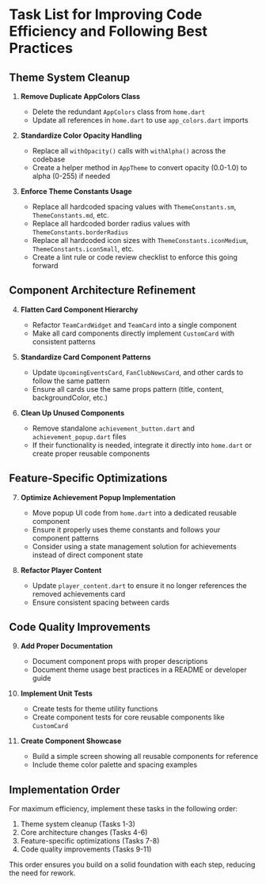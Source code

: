 # Task List for Improving Code Efficiency and Following Best Practices

## Theme System Cleanup

1. **Remove Duplicate AppColors Class**
   - Delete the redundant `AppColors` class from `home.dart`
   - Update all references in `home.dart` to use `app_colors.dart` imports

2. **Standardize Color Opacity Handling**
   - Replace all `withOpacity()` calls with `withAlpha()` across the codebase
   - Create a helper method in `AppTheme` to convert opacity (0.0-1.0) to alpha (0-255) if needed

3. **Enforce Theme Constants Usage**
   - Replace all hardcoded spacing values with `ThemeConstants.sm`, `ThemeConstants.md`, etc.
   - Replace all hardcoded border radius values with `ThemeConstants.borderRadius`
   - Replace all hardcoded icon sizes with `ThemeConstants.iconMedium`, `ThemeConstants.iconSmall`, etc.
   - Create a lint rule or code review checklist to enforce this going forward

## Component Architecture Refinement

4. **Flatten Card Component Hierarchy**
   - Refactor `TeamCardWidget` and `TeamCard` into a single component
   - Make all card components directly implement `CustomCard` with consistent patterns

5. **Standardize Card Component Patterns**
   - Update `UpcomingEventsCard`, `FanClubNewsCard`, and other cards to follow the same pattern
   - Ensure all cards use the same props pattern (title, content, backgroundColor, etc.)

6. **Clean Up Unused Components**
   - Remove standalone `achievement_button.dart` and `achievement_popup.dart` files
   - If their functionality is needed, integrate it directly into `home.dart` or create proper reusable components

## Feature-Specific Optimizations

7. **Optimize Achievement Popup Implementation**
   - Move popup UI code from `home.dart` into a dedicated reusable component
   - Ensure it properly uses theme constants and follows your component patterns
   - Consider using a state management solution for achievements instead of direct component state

8. **Refactor Player Content**
   - Update `player_content.dart` to ensure it no longer references the removed achievements card
   - Ensure consistent spacing between cards

## Code Quality Improvements

9. **Add Proper Documentation**
   - Document component props with proper descriptions
   - Document theme usage best practices in a README or developer guide

10. **Implement Unit Tests**
    - Create tests for theme utility functions
    - Create component tests for core reusable components like `CustomCard`

11. **Create Component Showcase**
    - Build a simple screen showing all reusable components for reference
    - Include theme color palette and spacing examples

## Implementation Order

For maximum efficiency, implement these tasks in the following order:

1. Theme system cleanup (Tasks 1-3)
2. Core architecture changes (Tasks 4-6)
3. Feature-specific optimizations (Tasks 7-8)
4. Code quality improvements (Tasks 9-11)

This order ensures you build on a solid foundation with each step, reducing the need for rework.